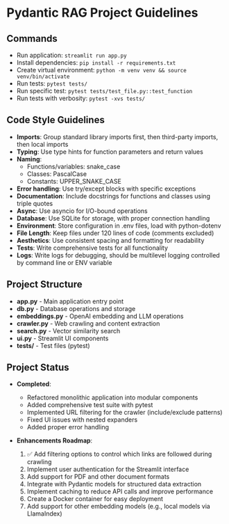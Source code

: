 # Pydantic RAG Project Guidelines

## Commands
- Run application: `streamlit run app.py`
- Install dependencies: `pip install -r requirements.txt`
- Create virtual environment: `python -m venv venv && source venv/bin/activate`
- Run tests: `pytest tests/`
- Run specific test: `pytest tests/test_file.py::test_function`
- Run tests with verbosity: `pytest -xvs tests/`

## Code Style Guidelines
- **Imports**: Group standard library imports first, then third-party imports, then local imports
- **Typing**: Use type hints for function parameters and return values
- **Naming**: 
  - Functions/variables: snake_case
  - Classes: PascalCase
  - Constants: UPPER_SNAKE_CASE
- **Error handling**: Use try/except blocks with specific exceptions
- **Documentation**: Include docstrings for functions and classes using triple quotes
- **Async**: Use asyncio for I/O-bound operations
- **Database**: Use SQLite for storage, with proper connection handling
- **Environment**: Store configuration in .env files, load with python-dotenv
- **File Length**: Keep files under 120 lines of code (comments excluded)
- **Aesthetics**: Use consistent spacing and formatting for readability
- **Tests**: Write comprehensive tests for all functionality
- **Logs**: Write logs for debugging, should be multilevel logging controlled by command line or ENV variable

## Project Structure
- **app.py** - Main application entry point
- **db.py** - Database operations and storage
- **embeddings.py** - OpenAI embedding and LLM operations
- **crawler.py** - Web crawling and content extraction
- **search.py** - Vector similarity search
- **ui.py** - Streamlit UI components
- **tests/** - Test files (pytest)

## Project Status
- **Completed**:
  - Refactored monolithic application into modular components
  - Added comprehensive test suite with pytest
  - Implemented URL filtering for the crawler (include/exclude patterns)
  - Fixed UI issues with nested expanders
  - Added proper error handling

- **Enhancements Roadmap**:
  1. ✅ Add filtering options to control which links are followed during crawling
  2. Implement user authentication for the Streamlit interface 
  3. Add support for PDF and other document formats
  4. Integrate with Pydantic models for structured data extraction
  5. Implement caching to reduce API calls and improve performance
  6. Create a Docker container for easy deployment
  7. Add support for other embedding models (e.g., local models via LlamaIndex)
